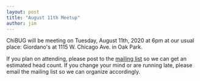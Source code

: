 ```yaml
---
layout: post
title: "August 11th Meetup"
author: jim
---
```


ChiBUG will be meeting on
Tuesday, August 11th, 2020
at
6pm
at
our usual place: Giordano's at 1115 W. Chicago Ave. in Oak Park.

If you plan on attending, please post to the
[mailing list](https://groups.io/g/chibug)
so we can get an estimated head count.
If you change your mind or are running late, please email the mailing list so
we can organize accordingly.

